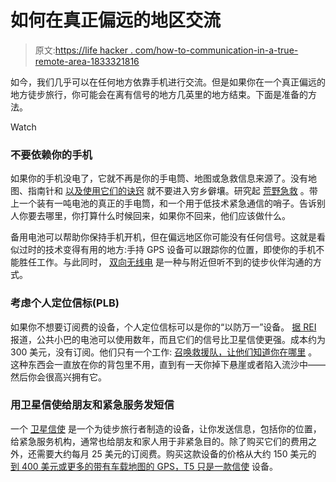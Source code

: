 # 如何在真正偏远的地区交流

> 原文:[https://life hacker . com/how-to-communication-in-a-true-remote-area-1833321816](https://lifehacker.com/how-to-communicate-in-a-truly-remote-area-1833321816)

如今，我们几乎可以在任何地方依靠手机进行交流。但是如果你在一个真正偏远的地方徒步旅行，你可能会在离有信号的地方几英里的地方结束。下面是准备的方法。

Watch

### 不要依赖你的手机

如果你的手机没电了，它就不再是你的手电筒、地图或急救信息来源了。没有地图、指南针和 [以及使用它们的诀窍](https://www.backcountry.com/explore/navigation-101-using-a-compass-and-a-map) 就不要进入穷乡僻壤。研究起 [荒野急救](https://lifehacker.com/the-wilderness-survival-skills-everyone-should-know-5881604) 。带上一个装有一吨电池的真正的手电筒，和一个用于低技术紧急通信的哨子。告诉别人你要去哪里，你打算什么时候回来，如果你不回来，他们应该做什么。

备用电池可以帮助你保持手机开机，但在偏远地区你可能没有任何信号。这就是看似过时的技术变得有用的地方:手持 GPS 设备可以跟踪你的位置，即使你的手机不能胜任工作。与此同时， [双向无线电](https://www.outsidepursuits.com/best-walkie-talkie/) 是一种与附近但听不到的徒步伙伴沟通的方式。

### 考虑个人定位信标(PLB)

如果你不想要订阅费的设备，个人定位信标可以是你的“以防万一”设备。 [据 REI](https://www.rei.com/learn/expert-advice/personal-locator-beacons.html) 报道，公共小巴的电池可以使用数年，而且它们的信号比卫星信使更强。成本约为 300 美元，没有订阅。他们只有一个工作: [召唤救援队，让他们知道你在哪里](https://www.hiking-for-her.com/personal-locator-beacons.html) 。这种东西会一直放在你的背包里不用，直到有一天你掉下悬崖或者陷入流沙中——然后你会很高兴拥有它。

### 用卫星信使给朋友和紧急服务发短信

一个 [卫星信使](https://www.rei.com/learn/expert-advice/personal-locator-beacons.html) 是一个为徒步旅行者制造的设备，让你发送信息，包括你的位置，给紧急服务机构，通常也给朋友和家人用于非紧急目的。除了购买它们的费用之外，还需要大约每月 25 美元的订阅费。购买这款设备的价格从大约 150 美元的 [到 400 美元或更多的带有车载地图的 GPS，T5 只是一款信使](https://www.amazon.com/dp/B00C8S8S4W/ref=psdc_319582011_t3_B01MY03CZP?asc_campaign=InlineText&asc_refurl=https://lifehacker.com/how-to-communicate-in-a-truly-remote-area-1833321816&asc_source=&tag=kinjalifehackerlink-20) 设备。